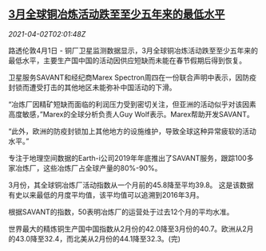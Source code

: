 <!--1617330662000-->
[3月全球铜冶炼活动跌至至少五年来的最低水平](https://cn.reuters.com/article/copper-smelter-0401-thur-idCNKBS2BP051)
------

<div><i>2021-04-02T02:01:48Z</i></div><p>路透伦敦4月1日 - 铜厂卫星监测数据显示，3月全球铜冶炼活动跌至至少五年来的最低水平，主要生产国中国的活动因供应短缺而未能在春节假期后得到恢复。</p><p>卫星服务SAVANT和经纪商Marex Spectron周四在一份联合声明中表示，因防疫封锁而遭受打击的其他地区未能弥补中国活动的下滑。</p><p>“冶炼厂因精矿短缺而面临的利润压力受到密切关注，但亚洲的活动似乎对该因素高度敏感，”Marex的全球分析负责人Guy Wolf表示。Marex帮助开发SAVANT。</p><p>“此外，欧洲的防疫封锁加上其他地方的设施维护，导致全球这种异常疲软的活动水平。”</p><p>专注于地理空间数据的Earth-i公司2019年年底推出了SAVANT服务，跟踪100多家冶炼厂，这些冶炼厂占全球产量的80%-90%。</p><p>3月份，其全球铜冶炼厂活动指数从一个月前的45.8降至平均39.8。 这是该数据有史以来最低的月度平均值，该平均值可以追溯到2016年3月。</p><p>根据SAVANT的指数，50表明冶炼厂的运营处于过去12个月的平均水准。</p><p>世界最大的精炼铜生产国中国指数从2月份的42.0降至3月份的40.7。欧洲从2月的43.0降至32.4，而北美从2月份的44.1降至32.3。(完)</p>
